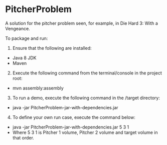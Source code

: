 # PitcherProblem
A solution for the pitcher problem seen, for example, in Die Hard 3: With a Vengeance.

To package and run:

1. Ensure that the following are installed:
- Java 8 JDK
- Maven

2. Execute the following command from the terminal/console in the project root: 
- mvn assembly:assembly

3. To run a demo, execute the following command in the /target directory: 
- java -jar PitcherProblem-jar-with-dependencies.jar 

4. To define your own run case, execute the command below:
- java -jar PitcherProblem-jar-with-dependencies.jar 5 3 1
- Where 5 3 1 is Pitcher 1 volume, Pitcher 2 volume and target volume in that order.